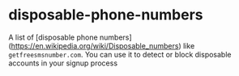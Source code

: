 # disposable-phone-numbers
A list of [disposable phone numbers] (https://en.wikipedia.org/wiki/Disposable_numbers) like `getfreesmsnumber.com`. You can use it to detect or block disposable accounts in your signup process
